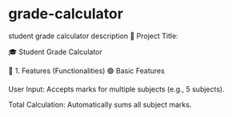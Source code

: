 # grade-calculator
 student grade calculator description
 🧩 Project Title:

🎓 Student Grade Calculator

🌟 1. Features (Functionalities)
🟢 Basic Features

User Input:
Accepts marks for multiple subjects (e.g., 5 subjects).

Total Calculation:
Automatically sums all subject marks.
